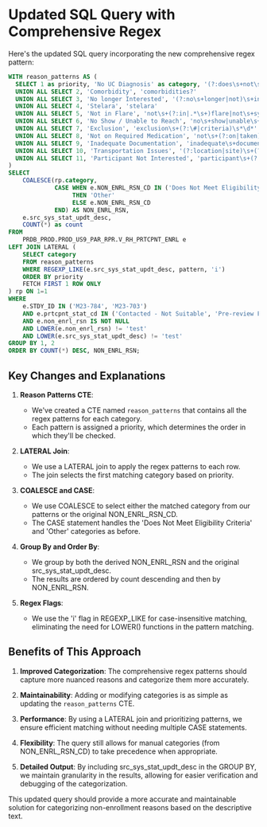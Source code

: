 # Updated SQL Query with Comprehensive Regex

Here's the updated SQL query incorporating the new comprehensive regex pattern:

```sql
WITH reason_patterns AS (
  SELECT 1 as priority, 'No UC Diagnosis' as category, '(?:does\s+not\s+have\s+(?:a\s+)?)?uc\s+diagnosis|never\s+diagnosed\s+with\s+uc|no\s+active\s+(?:uc\s+)?disease|does\s+not\s+have\s+uc|no\s+uc|not\s+diagnosed\s+with\s+uc' as pattern
  UNION ALL SELECT 2, 'Comorbidity', 'comorbidities?'
  UNION ALL SELECT 3, 'No longer Interested', '(?:no\s+longer|not)\s+interested|hung\s+up|not\s+ready'
  UNION ALL SELECT 4, 'Stelara', 'stelara'
  UNION ALL SELECT 5, 'Not in Flare', 'not\s+(?:in|.*\s+)flare|not\s+symptoms'
  UNION ALL SELECT 6, 'No Show / Unable to Reach', 'no\s+show|unable\s+to\s+(?:reach|contact)'
  UNION ALL SELECT 7, 'Exclusion', 'exclusion\s+(?:\#|criteria)\s*\d*'
  UNION ALL SELECT 8, 'Not on Required Medication', 'not\s+(?:on|taken)\s+(?:required\s+)?medic(?:ation|ine)|non\s*compliant\s+with\s+medic(?:ation|ine)'
  UNION ALL SELECT 9, 'Inadequate Documentation', 'inadequate\s+documentation|unable\s+to\s+provide\s+.*\s+records'
  UNION ALL SELECT 10, 'Transportation Issues', '(?:location|site)\s+(?:is\s+)?(?:too\s+)?far|travel\s+difficulty|another\s+country'
  UNION ALL SELECT 11, 'Participant Not Interested', 'participant\s+(?:not\s+interested|.*ain''t\s+going\s+to\s+participate)'
)
SELECT 
    COALESCE(rp.category, 
             CASE WHEN e.NON_ENRL_RSN_CD IN ('Does Not Meet Eligibility Criteria', 'Other') 
                  THEN 'Other' 
                  ELSE e.NON_ENRL_RSN_CD 
             END) AS NON_ENRL_RSN,
    e.src_sys_stat_updt_desc,
    COUNT(*) as count
FROM 
    PRDB_PROD.PROD_US9_PAR_RPR.V_RH_PRTCPNT_ENRL e
LEFT JOIN LATERAL (
    SELECT category 
    FROM reason_patterns 
    WHERE REGEXP_LIKE(e.src_sys_stat_updt_desc, pattern, 'i')
    ORDER BY priority
    FETCH FIRST 1 ROW ONLY
) rp ON 1=1
WHERE 
    e.STDY_ID IN ('M23-784', 'M23-703')
    AND e.prtcpnt_stat_cd IN ('Contacted - Not Suitable', 'Pre-review Failed', 'Screen Failed')
    AND e.non_enrl_rsn IS NOT NULL
    AND LOWER(e.non_enrl_rsn) != 'test'
    AND LOWER(e.src_sys_stat_updt_desc) != 'test'
GROUP BY 1, 2
ORDER BY COUNT(*) DESC, NON_ENRL_RSN;
```

## Key Changes and Explanations

1. **Reason Patterns CTE**: 
   - We've created a CTE named `reason_patterns` that contains all the regex patterns for each category.
   - Each pattern is assigned a priority, which determines the order in which they'll be checked.

2. **LATERAL Join**:
   - We use a LATERAL join to apply the regex patterns to each row.
   - The join selects the first matching category based on priority.

3. **COALESCE and CASE**:
   - We use COALESCE to select either the matched category from our patterns or the original NON_ENRL_RSN_CD.
   - The CASE statement handles the 'Does Not Meet Eligibility Criteria' and 'Other' categories as before.

4. **Group By and Order By**:
   - We group by both the derived NON_ENRL_RSN and the original src_sys_stat_updt_desc.
   - The results are ordered by count descending and then by NON_ENRL_RSN.

5. **Regex Flags**:
   - We use the 'i' flag in REGEXP_LIKE for case-insensitive matching, eliminating the need for LOWER() functions in the pattern matching.

## Benefits of This Approach

1. **Improved Categorization**: The comprehensive regex patterns should capture more nuanced reasons and categorize them more accurately.

2. **Maintainability**: Adding or modifying categories is as simple as updating the `reason_patterns` CTE.

3. **Performance**: By using a LATERAL join and prioritizing patterns, we ensure efficient matching without needing multiple CASE statements.

4. **Flexibility**: The query still allows for manual categories (from NON_ENRL_RSN_CD) to take precedence when appropriate.

5. **Detailed Output**: By including src_sys_stat_updt_desc in the GROUP BY, we maintain granularity in the results, allowing for easier verification and debugging of the categorization.

This updated query should provide a more accurate and maintainable solution for categorizing non-enrollment reasons based on the descriptive text.
